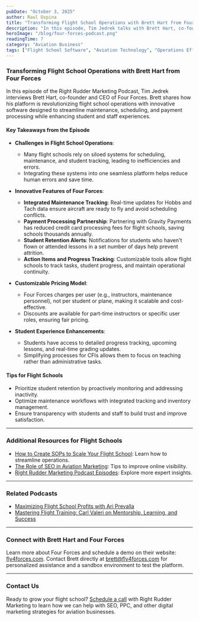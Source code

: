 ```yaml
---
pubDate: "October 3, 2025"
author: Raul Ospina
title: "Transforming Flight School Operations with Brett Hart from Four Forces"
description: "In this episode, Tim Jedrek talks with Brett Hart, co-founder and CEO of Four Forces, about improving flight school operations through innovative software, reducing costs, and enhancing student and staff experiences."
heroImage: "/blog/four-forces-podcast.png"
readingTime: 7
category: "Aviation Business"
tags: ["Flight School Software", "Aviation Technology", "Operations Efficiency", "Student Retention"]
---
```


### Transforming Flight School Operations with Brett Hart from Four Forces

In this episode of the Right Rudder Marketing Podcast, Tim Jedrek interviews Brett Hart, co-founder and CEO of Four Forces. Brett shares how his platform is revolutionizing flight school operations with innovative software designed to streamline maintenance, scheduling, and payment processing while enhancing student and staff experiences.

#### Key Takeaways from the Episode

- **Challenges in Flight School Operations**:
  - Many flight schools rely on siloed systems for scheduling, maintenance, and student tracking, leading to inefficiencies and errors.
  - Integrating these systems into one seamless platform helps reduce human errors and save time.

- **Innovative Features of Four Forces**:
  - **Integrated Maintenance Tracking**: Real-time updates for Hobbs and Tach data ensure aircraft are ready to fly and avoid scheduling conflicts.
  - **Payment Processing Partnership**: Partnering with Gravity Payments has reduced credit card processing fees for flight schools, saving schools thousands annually.
  - **Student Retention Alerts**: Notifications for students who haven't flown or attended lessons in a set number of days help prevent attrition.
  - **Action Items and Progress Tracking**: Customizable tools allow flight schools to track tasks, student progress, and maintain operational continuity.

- **Customizable Pricing Model**:
  - Four Forces charges per user (e.g., instructors, maintenance personnel), not per student or plane, making it scalable and cost-effective.
  - Discounts are available for part-time instructors or specific user roles, ensuring fair pricing.

- **Student Experience Enhancements**:
  - Students have access to detailed progress tracking, upcoming lessons, and real-time grading updates.
  - Simplifying processes for CFIs allows them to focus on teaching rather than administrative tasks.

#### Tips for Flight Schools

- Prioritize student retention by proactively monitoring and addressing inactivity.
- Optimize maintenance workflows with integrated tracking and inventory management.
- Ensure transparency with students and staff to build trust and improve satisfaction.

---

### Additional Resources for Flight Schools

- [How to Create SOPs to Scale Your Flight School](https://rightruddermarketing.com/blog/how-to-create-sops-to-scale-your-flight-school/): Learn how to streamline operations.
- [The Role of SEO in Aviation Marketing](https://rightruddermarketing.com/blog/the-role-of-seo-in-elevating-flight-schools-to-the-top-of-the-page/): Tips to improve online visibility.
- [Right Rudder Marketing Podcast Episodes](https://rightruddermarketing.com/podcasts/): Explore more expert insights.

---

### Related Podcasts

- [Maximizing Flight School Profits with Ari Prevalla](https://rightruddermarketing.com/podcasts/maximizing-flight-school-profits-with-ari-prevalla/)
- [Mastering Flight Training: Carl Valeri on Mentorship, Learning, and Success](https://rightruddermarketing.com/podcasts/mastering-flight-training-carl-valeri-on-mentorship-learning-and-success/)

---

### Connect with Brett Hart and Four Forces

Learn more about Four Forces and schedule a demo on their website: [fly4forces.com](https://www.fly4forces.com). Contact Brett directly at brett@fly4forces.com for personalized assistance and a sandbox environment to test the platform.

---

### Contact Us

Ready to grow your flight school? [Schedule a call](https://rightruddermarketing.com/schedule-call/) with Right Rudder Marketing to learn how we can help with SEO, PPC, and other digital marketing strategies for aviation businesses.
